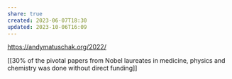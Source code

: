 ```yaml
---
share: true
created: 2023-06-07T18:30
updated: 2023-10-06T16:09
---
```

https://andymatuschak.org/2022/ 

[[30% of the pivotal papers from Nobel laureates in medicine, physics and chemistry was done without direct funding]]
